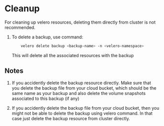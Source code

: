 # Cleanup

For cleaning up velero resources, deleting them directly from cluster is not recommended.

1. To delete a backup, use command:

    ```bash
        velero delete backup <backup-name> -n <velero-namespace>
    ```

    This will delete all the associated resources with the backup

## Notes

1. If you accidently delete the backup resource directly. Make sure that you delete the backup file from your cloud bucket, which should be the same name as your backup and also delete the volume snapshots associated to this backup (if any)

2. If you accidently delete the backup file from your cloud bucket, then you might not be able to delete the backup using velero command. In that case just delete the backup resource from cluster directly.
